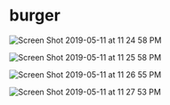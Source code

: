 # burger
![Screen Shot 2019-05-11 at 11 24 58 PM](https://user-images.githubusercontent.com/44909562/57577461-3dce3380-7445-11e9-9197-933398cebee3.png)

![Screen Shot 2019-05-11 at 11 25 58 PM](https://user-images.githubusercontent.com/44909562/57577464-61917980-7445-11e9-997b-ed9ae9268674.png)

![Screen Shot 2019-05-11 at 11 26 55 PM](https://user-images.githubusercontent.com/44909562/57577468-7241ef80-7445-11e9-8b30-45d721db8b58.png)


![Screen Shot 2019-05-11 at 11 27 53 PM](https://user-images.githubusercontent.com/44909562/57577471-7ff77500-7445-11e9-8056-a53ae9cd7bf4.png)
